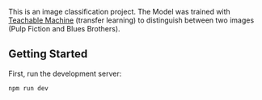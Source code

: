 This is an image classification project. The Model was trained with [Teachable Machine](https://teachablemachine.withgoogle.com/) (transfer learning) to distinguish between two images (Pulp Fiction and Blues Brothers).

## Getting Started

First, run the development server:

```bash
npm run dev
```

